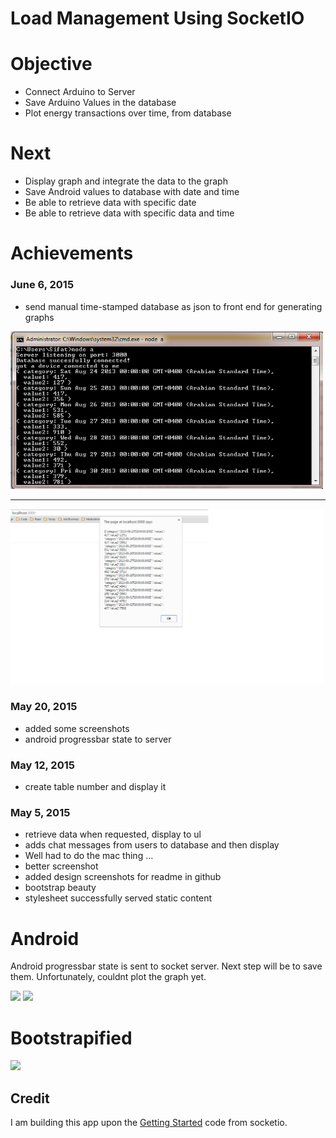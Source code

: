# Load Management Using SocketIO

# Objective
- Connect Arduino to Server
- Save Arduino Values in the database
- Plot energy transactions over time, from database
 

# Next
- Display graph and integrate the data to the graph
- Save Android values to database with date and time
- Be able to retrieve data with specific date
- Be able to retrieve data with specific data and time


# Achievements
### June 6, 2015
 - send manual time-stamped database as json to front end for generating graphs
<img src="https://github.com/sifatsultan/js-socketio-loadmanagement/blob/master/design/6jun1.png?raw=true" width="500px"> 

***

<img src="https://github.com/sifatsultan/js-socketio-loadmanagement/blob/master/design/6jun2.png?raw=true" width="500px">


### May 20, 2015

- added some screenshots
- android progressbar state to server

### May 12, 2015

- create table number and display it

### May 5, 2015

- retrieve data when requested, display to ul
- adds chat messages from users to database and then display
- Well had to do the mac thing …
- better screenshot
- added design screenshots for readme in github
- bootstrap beauty
- stylesheet successfully served static content

# Android 
Android progressbar state is sent to socket server. Next step will be to save them. Unfortunately, couldnt plot the graph yet.

<img width="200pt" src="https://github.com/sifatsultan/socketio-loadmanagement/blob/master/design/3.png" />
<img widht="200pt" src="https://github.com/sifatsultan/socketio-loadmanagement/blob/master/design/4.png" />

# Bootstrapified
<img src="https://github.com/sifatsultan/socketio-loadmanagement/blob/branch/design/2.jpg" />


## Credit
I am building this app upon the  [Getting Started](http://socket.io/get-started/chat/) code from socketio.
